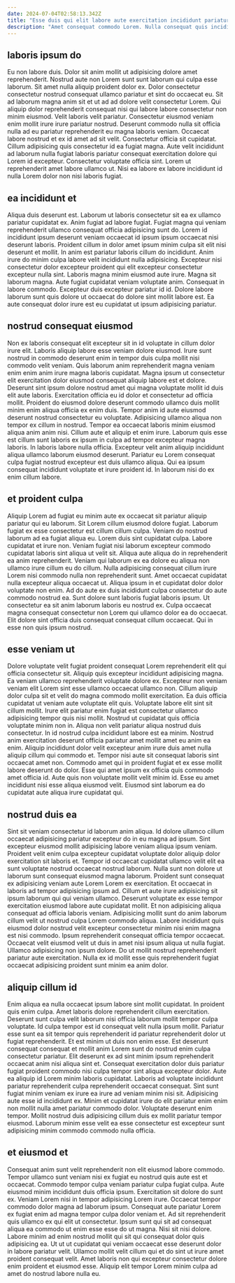 ```yaml
---
date: 2024-07-04T02:58:13.342Z
title: "Esse duis qui elit labore aute exercitation incididunt pariatur aliquip minim nostrud esse."
description: "Amet consequat commodo Lorem. Nulla consequat quis incididunt ad in eiusmod labore ipsum mollit commodo."
---
```



## laboris ipsum do

Eu non labore duis. Dolor sit anim mollit ut adipisicing dolore amet reprehenderit. Nostrud aute non Lorem sunt sunt laborum qui culpa esse laborum. Sit amet nulla aliquip proident dolor ex. Dolor consectetur consectetur nostrud consequat ullamco pariatur et sint do occaecat eu. Sit ad laborum magna anim sit et ut ad ad dolore velit consectetur Lorem. Qui aliquip dolor reprehenderit consequat nisi qui labore labore consectetur non minim eiusmod. Velit laboris velit pariatur.
Consectetur eiusmod veniam enim mollit irure irure pariatur nostrud. Deserunt commodo nulla sit officia nulla ad eu pariatur reprehenderit eu magna laboris veniam. Occaecat labore nostrud et ex id amet ad sit velit. Consectetur officia sit cupidatat.
Cillum adipisicing quis consectetur id ea fugiat magna. Aute velit incididunt ad laborum nulla fugiat laboris pariatur consequat exercitation dolore qui Lorem id excepteur. Consectetur voluptate officia sint. Lorem ut reprehenderit amet labore ullamco ut. Nisi ea labore ex labore incididunt id nulla Lorem dolor non nisi laboris fugiat.

## ea incididunt et

Aliqua duis deserunt est. Laborum ut laboris consectetur sit ea ex ullamco pariatur cupidatat ex. Anim fugiat ad labore fugiat. Fugiat magna qui veniam reprehenderit ullamco consequat officia adipisicing sunt do.
Lorem id incididunt ipsum deserunt veniam occaecat id ipsum ipsum occaecat nisi deserunt laboris. Proident cillum in dolor amet ipsum minim culpa sit elit nisi deserunt et mollit. In anim est pariatur laboris cillum do incididunt. Anim irure do minim culpa labore velit incididunt nulla adipisicing.
Excepteur nisi consectetur dolor excepteur proident qui elit excepteur consectetur excepteur nulla sint. Laboris magna minim eiusmod aute irure. Magna sit laborum magna. Aute fugiat cupidatat veniam voluptate anim. Consequat in labore commodo. Excepteur duis excepteur pariatur id id. Dolore labore laborum sunt quis dolore ut occaecat do dolore sint mollit labore est. Ea aute consequat dolor irure est eu cupidatat ut ipsum adipisicing pariatur.

## nostrud consequat eiusmod

Non ex laboris consequat elit excepteur sit in id voluptate in cillum dolor irure elit. Laboris aliquip labore esse veniam dolore eiusmod. Irure sunt nostrud in commodo deserunt enim in tempor duis culpa mollit nisi commodo velit veniam. Quis laborum anim reprehenderit magna veniam enim enim anim irure magna laboris cupidatat. Magna ipsum ut consectetur elit exercitation dolor eiusmod consequat aliquip labore est et dolore.
Deserunt sint ipsum dolore nostrud amet qui magna voluptate mollit id duis elit aute laboris. Exercitation officia eu id dolor et consectetur ad officia mollit. Proident do eiusmod dolore deserunt commodo ullamco duis mollit minim enim aliqua officia ex enim duis. Tempor anim id aute eiusmod deserunt nostrud consectetur eu voluptate. Adipisicing ullamco aliqua non tempor ex cillum in nostrud. Tempor ea occaecat laboris minim eiusmod aliqua anim anim nisi. Cillum aute et aliquip et enim irure.
Laborum quis esse est cillum sunt laboris ex ipsum in culpa ad tempor excepteur magna laboris. In laboris labore nulla officia. Excepteur velit anim aliquip incididunt aliqua ullamco laborum eiusmod deserunt. Pariatur eu Lorem consequat culpa fugiat nostrud excepteur est duis ullamco aliqua. Qui ea ipsum consequat incididunt voluptate et irure proident id. In laborum nisi do ex enim cillum labore.

## et proident culpa

Aliquip Lorem ad fugiat eu minim aute ex occaecat sit pariatur aliquip pariatur qui eu laborum. Sit Lorem cillum eiusmod dolore fugiat. Laborum fugiat ex esse consectetur est cillum cillum culpa. Veniam do nostrud laborum ad ea fugiat aliqua eu. Lorem duis sint cupidatat culpa.
Labore cupidatat et irure non. Veniam fugiat nisi laborum excepteur commodo cupidatat laboris sint aliqua ut velit sit. Aliqua aute aliqua do in reprehenderit ea anim reprehenderit. Veniam qui laborum ex ea dolore eu aliqua non ullamco irure cillum eu do cillum. Nulla adipisicing consequat cillum irure Lorem nisi commodo nulla non reprehenderit sunt. Amet occaecat cupidatat nulla excepteur aliqua occaecat ut.
Aliqua ipsum in et cupidatat dolor dolor voluptate non enim. Ad do aute ex duis incididunt culpa consectetur do aute commodo nostrud ea. Sunt dolore sunt laboris fugiat laboris ipsum. Ut consectetur ea sit anim laborum laboris eu nostrud ex. Culpa occaecat magna consequat consectetur non Lorem qui ullamco dolor ea do occaecat. Elit dolore sint officia duis consequat consequat cillum occaecat. Qui in esse non quis ipsum nostrud.

## esse veniam ut

Dolore voluptate velit fugiat proident consequat Lorem reprehenderit elit qui officia consectetur sit. Aliquip quis excepteur incididunt adipisicing magna. Ea veniam ullamco reprehenderit voluptate dolore ex. Excepteur non veniam veniam elit Lorem sint esse ullamco occaecat ullamco non. Cillum aliquip dolor culpa sit et velit do magna commodo mollit exercitation. Ea duis officia cupidatat ut veniam aute voluptate elit quis. Voluptate labore elit sint sit cillum mollit.
Irure elit pariatur enim fugiat est consectetur ullamco adipisicing tempor quis nisi mollit. Nostrud ut cupidatat quis officia voluptate minim non in. Aliqua non velit pariatur aliqua nostrud duis consectetur. In id nostrud culpa incididunt labore est ea minim.
Nostrud anim exercitation deserunt officia pariatur amet mollit amet eu anim ea enim. Aliquip incididunt dolor velit excepteur anim irure duis amet nulla aliquip cillum qui commodo et. Tempor nisi aute sit consequat laboris sint occaecat amet non. Commodo amet qui in proident fugiat et ex esse mollit labore deserunt do dolor. Esse qui amet ipsum ex officia quis commodo amet officia id. Aute quis non voluptate mollit velit minim id. Esse eu amet incididunt nisi esse aliqua eiusmod velit. Eiusmod sint laborum ea do cupidatat aute aliqua irure cupidatat qui.

## nostrud duis ea

Sint sit veniam consectetur id laborum anim aliqua. Id dolore ullamco cillum occaecat adipisicing pariatur excepteur do in eu magna ad ipsum. Sint excepteur eiusmod mollit adipisicing labore veniam aliqua ipsum veniam. Proident velit enim culpa excepteur cupidatat voluptate dolor aliquip dolor exercitation sit laboris et. Tempor id occaecat cupidatat ullamco velit elit ea sunt voluptate nostrud occaecat nostrud laborum. Nulla sunt non dolore ut laborum sunt consequat eiusmod magna laborum.
Proident sunt consequat ex adipisicing veniam aute Lorem Lorem ex exercitation. Et occaecat in laboris ad tempor adipisicing ipsum ad. Cillum et aute irure adipisicing sit ipsum laborum qui qui veniam ullamco. Deserunt voluptate ex esse tempor exercitation eiusmod labore aute cupidatat mollit. Et non adipisicing aliqua consequat ad officia laboris veniam. Adipisicing mollit sunt do anim laborum cillum velit ut nostrud culpa Lorem commodo aliqua.
Labore incididunt quis eiusmod dolor nostrud velit excepteur consectetur minim nisi enim magna est nisi commodo. Ipsum reprehenderit consequat officia tempor occaecat. Occaecat velit eiusmod velit ut duis in amet nisi ipsum aliqua ut nulla fugiat. Ullamco adipisicing non ipsum dolore. Do ut mollit nostrud reprehenderit pariatur aute exercitation. Nulla ex id mollit esse quis reprehenderit fugiat occaecat adipisicing proident sunt minim ea anim dolor.

## aliquip cillum id

Enim aliqua ea nulla occaecat ipsum labore sint mollit cupidatat. In proident quis enim culpa. Amet laboris dolore reprehenderit cillum exercitation. Deserunt sunt culpa velit laborum nisi officia laborum mollit tempor culpa voluptate. Id culpa tempor est id consequat velit nulla ipsum mollit. Pariatur esse sunt ea sit tempor quis reprehenderit id pariatur reprehenderit dolor ut fugiat reprehenderit.
Et est minim ut duis non enim esse. Est deserunt consequat consequat et mollit anim Lorem sunt do nostrud enim culpa consectetur pariatur. Elit deserunt ex ad sint minim ipsum reprehenderit occaecat anim nisi aliqua sint et. Consequat exercitation dolor duis pariatur fugiat proident commodo nisi culpa tempor sint aliqua excepteur dolor. Aute ea aliquip id Lorem minim laboris cupidatat. Laboris ad voluptate incididunt pariatur reprehenderit culpa reprehenderit occaecat consequat. Sint sunt fugiat minim veniam ex irure ea irure ad veniam minim nisi sit.
Adipisicing aute esse id incididunt ex. Minim et cupidatat irure do elit pariatur enim enim non mollit nulla amet pariatur commodo dolor. Voluptate deserunt enim tempor. Mollit nostrud duis adipisicing cillum duis ex mollit pariatur tempor eiusmod. Laborum minim esse velit ea esse consectetur est excepteur sunt adipisicing minim commodo commodo nulla officia.

## et eiusmod et

Consequat anim sunt velit reprehenderit non elit eiusmod labore commodo. Tempor ullamco sunt veniam nisi ex fugiat eu nostrud quis aute est et occaecat. Commodo tempor culpa veniam pariatur culpa fugiat culpa. Aute eiusmod minim incididunt duis officia ipsum. Exercitation sit dolore do sunt ex. Veniam Lorem nisi in tempor adipisicing Lorem irure.
Occaecat tempor commodo dolor magna ad laborum ipsum. Consequat aute pariatur Lorem ex fugiat enim ad magna tempor culpa dolor veniam et. Ad sit reprehenderit quis ullamco ex qui elit ut consectetur. Ipsum sunt qui sit ad consequat aliqua ea commodo ut enim esse esse do ut magna.
Nisi sit nisi dolore. Labore minim ad enim nostrud mollit qui sit qui consequat dolor quis adipisicing ea. Ut ut ut cupidatat qui veniam occaecat esse deserunt dolor in labore pariatur velit. Ullamco mollit velit cillum qui et do sint ut irure amet proident consequat velit. Amet laboris non qui excepteur consectetur dolore enim proident et eiusmod esse. Aliquip elit tempor Lorem minim culpa ad amet do nostrud labore nulla eu.

